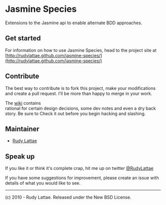 # Jasmine Species

Extensions to the Jasmine api to enable alternate BDD approaches.


## Get started

For information on how to use Jasmine Species, head to the project site at 
[http://rudylattae.github.com/jasmine-species/](http://rudylattae.github.com/jasmine-species/)


## Contribute

The best way to contribute is to fork this project, make your modifications 
and create a pull request. I'll be more than happy to merge in your work.

The [wiki](https://github.com/rudylattae/jasmine-species/wiki) contains  
rational for certain design decisions, some dev notes and even a dry back story. 
Be sure to Check it out before you begin hacking and slashing.


## Maintainer

* [Rudy Lattae](http://bitorb.com)


## Speak up

If you like it or think it's complete crap, hit me up on twitter 
[@RudyLattae](http://twitter.com/RudyLattae)

If you have some suggestions for improvement, please create an issue with details 
of what you would like to see.

-----

(c) 2010 - Rudy Lattae. Released under the New BSD License.